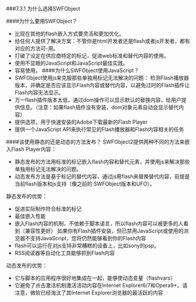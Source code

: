 ###7.3.1 为什么选择SWFObject

####为什么要用SWFObject？
- 比现在其他的flash嵌入方式要灵活和更加优化。
- 给任何人提供了解决方案：不管你是html开发者还是flash或者js开发者，都有对应的方法可-用。
- 打破了设定在供应商特定的标记，促进web标准和替代内容的使用。
- 使用不显眼的JavaScript和JavaScript最佳实践。
- 容易使用。
####为什么SWFObject使用JavaScript？
- SWFObject使用js来克服那些单独用标记无法解决的问题：
检测Flash播放器版本，并确定是否应该显示Flash内容或替代内容，以避免过时的Flash插件让Flash内容无法显示。
- 万一flash插件版本太低，通过dom操作可以显示默认的替换内容，给用户提供信息。（注意：如果flash插件没有安装，dom对象元素自动会显示替代内容）
- 提供选项，用于快速安装的Adobe下载最新的Flash Player
- 提供一个JavaScript API来执行常见的Flash播放器和Flash内容相关的任务
 

####该使用静态的还是动态的方法发布？
SWFObject2提供两种不同的方法来嵌入Flash Player内容：
　　
- 静态发布的方法用标准的标记嵌入flash内容和替代元素，并使用js来解决那些单独用标记无法解决的问题。
- 动态发布方法是基于标记的替代内容，通过js用flash来替换替代内容，前提是当前flash版本和js支持（像之前的 SWFObject版本和UFO）。

静态发布的优势：

- 促进实际制作符合标准的标记
- 最佳嵌入性能
- 嵌入Flash内容的机制，不依赖于脚本语言，所以flash内容可以被更多的人看到（兼容性更好）
如果你有Flash插件安装，但已禁用JavaScript或使用的浏览器不支持JavaScript，您将仍然能够看到你的Flash内容
- flash可以运行在对js支持非常糟糕的设备上，比如sony的psp。
- RSS阅读器等自动化工具能够抓到Flash内容

动态发布的优势：
- 它与脚本的应用程序很好地集成在一起，能够使动态变量（flashvars）
- 它避免了点击激活机制激活活动内容在Internet Explorer6/7和Opera9+。请注意，微软已经淘汰了其Internet Explorer浏览器的最活跃的内容